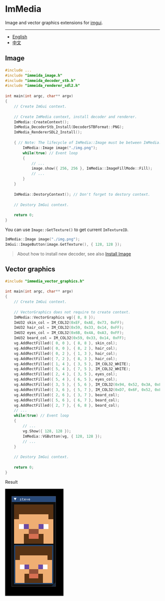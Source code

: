 # ImMedia

Image and vector graphics extensions for [imgui](https://github.com/ocornut/imgui).

---

- [English](./README.md)
- [中文](./doc/zh_cn/README.md)

## Image

```cpp
#include ...
#include "immeida_image.h"
#include "immeida_decoder_stb.h"
#include "immeida_renderer_sdl2.h"

int main(int argc, char** argv)
{
    // Create ImGui context.

    // Create ImMedia context, install decoder and renderer.
    ImMedia::CreateContext();
    ImMedia_DecoderStb_Install(DecoderSTBFormat::PNG);
    ImMedia_RendererSDL2_Install();

    { // Note: The lifecycle of ImMedia::Image must be between ImMedia::CreateContext() and ImMedia::DestoryContext().
        ImMedia::Image image("./img.png");
        while(true) // Event loop
        {
            // ...
            image.show({ 256, 256 }, ImMedia::ImageFillMode::Fill);
            // ...
        }   
    }
    
    ImMedia::DestoryContext(); // Don't forget to destory context.

    // Destory ImGui context.

    return 0;
}
```

You can use `Image::GetTexture()` to get current `ImTextureID`.

```cpp
ImMedia::Image image("./img.png");
ImGui::ImageButton(image.GetTexture(), { 128, 128 });
```

> About how to install new decoder, see also [Install Image](./doc/en/Install%20Image%20Decoder.md)

## Vector graphics

```cpp
#include "immedia_vector_graphics.h"

int main(int argc, char** argv)
{
    // Create ImGui context.

    // VectorGraphics does not require to create context.
	ImMedia::VectorGraphics vg({ 8, 8 });
	ImU32 skin_col = IM_COL32(0xEF, 0xAE, 0x73, 0xFF);
	ImU32 hair_col = IM_COL32(0x59, 0x33, 0x14, 0xFF);
	ImU32 eyes_col = IM_COL32(0x6B, 0x4A, 0xA3, 0xFF);
	ImU32 beard_col = IM_COL32(0x59, 0x33, 0x14, 0xFF);
	vg.AddRectFilled({ 0, 0 }, { 8, 8 }, skin_col);
	vg.AddRectFilled({ 0, 0 }, { 8, 2 }, hair_col);
	vg.AddRectFilled({ 0, 2 }, { 1, 3 }, hair_col);
	vg.AddRectFilled({ 7, 2 }, { 8, 3 }, hair_col);
	vg.AddRectFilled({ 1, 4 }, { 3, 5 }, IM_COL32_WHITE);
	vg.AddRectFilled({ 5, 4 }, { 7, 5 }, IM_COL32_WHITE);
	vg.AddRectFilled({ 2, 4 }, { 3, 5 }, eyes_col);
	vg.AddRectFilled({ 5, 4 }, { 6, 5 }, eyes_col);
	vg.AddRectFilled({ 3, 5 }, { 5, 6 }, IM_COL32(0x94, 0x52, 0x3A, 0xFF));
	vg.AddRectFilled({ 3, 6 }, { 5, 7 }, IM_COL32(0xD7, 0x6F, 0x52, 0xFF));
	vg.AddRectFilled({ 2, 6 }, { 3, 7 }, beard_col);
	vg.AddRectFilled({ 5, 6 }, { 6, 7 }, beard_col);
	vg.AddRectFilled({ 2, 7 }, { 6, 8 }, beard_col);
    // ...
    while(true) // Event loop
    {
        // ...
		vg.Show({ 128, 128 });
		ImMedia::VGButton(vg, { 128, 128 });
        // ...
    }   
    
    // Destory ImGui context.

    return 0;
}
```
Result

![](./doc/en/img/vg_steve.png)
